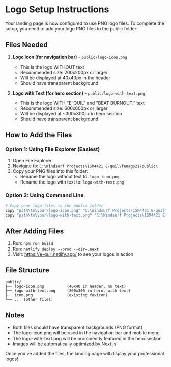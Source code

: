 # Logo Setup Instructions

Your landing page is now configured to use PNG logo files. To complete the setup, you need to add your logo PNG files to the public folder:

## Files Needed

1. **Logo Icon (for navigation bar)** - `public/logo-icon.png`
   - This is the logo WITHOUT text
   - Recommended size: 200x200px or larger
   - Will be displayed at 40x40px in the header
   - Should have transparent background

2. **Logo with Text (for hero section)** - `public/logo-with-text.png`
   - This is the logo WITH "E-QUIL" and "BEAT BURNOUT." text
   - Recommended size: 600x600px or larger
   - Will be displayed at ~300x300px in hero section
   - Should have transparent background

## How to Add the Files

### Option 1: Using File Explorer (Easiest)
1. Open File Explorer
2. Navigate to: `C:\Windsurf Projects\ISM4421 E-quil\fenago21\public\`
3. Copy your PNG files into this folder:
   - Rename the logo without text to: `logo-icon.png`
   - Rename the logo with text to: `logo-with-text.png`

### Option 2: Using Command Line
```bash
# Copy your logo files to the public folder
copy "path\to\your\logo-icon.png" "C:\Windsurf Projects\ISM4421 E-quil\fenago21\public\logo-icon.png"
copy "path\to\your\logo-with-text.png" "C:\Windsurf Projects\ISM4421 E-quil\fenago21\public\logo-with-text.png"
```

## After Adding Files

1. Run: `npm run build`
2. Run: `netlify deploy --prod --dir=.next`
3. Visit: https://e-quil.netlify.app/ to see your logos in action

## File Structure

```
public/
├── logo-icon.png          (40x40 in header, no text)
├── logo-with-text.png     (300x300 in hero, with text)
├── icon.png               (existing favicon)
└── ... (other files)
```

## Notes

- Both files should have transparent backgrounds (PNG format)
- The logo-icon.png will be used in the navigation bar and mobile menu
- The logo-with-text.png will be prominently featured in the hero section
- Images will be automatically optimized by Next.js

Once you've added the files, the landing page will display your professional logos!
